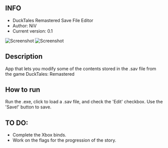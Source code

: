 ## INFO ##
- DuckTales Remastered Save File Editor
- Author: NiV
- Current version: 0.1

![Screenshot](https://i.gyazo.com/9b2d5870bb382d28bb2d433387eda21f.png)
![Screenshot](https://i.gyazo.com/5a234eedf79a913ebfec6decd3413dab.png)

## Description ##
App that lets you modify some of the contents stored in the .sav file from the game DuckTales: Remastered

## How to run ##
Run the .exe, click to load a .sav file, and check the 'Edit' checkbox. Use the 'Save!' button to save.

## TO DO: ##
- Complete the Xbox binds.
- Work on the flags for the progression of the story.